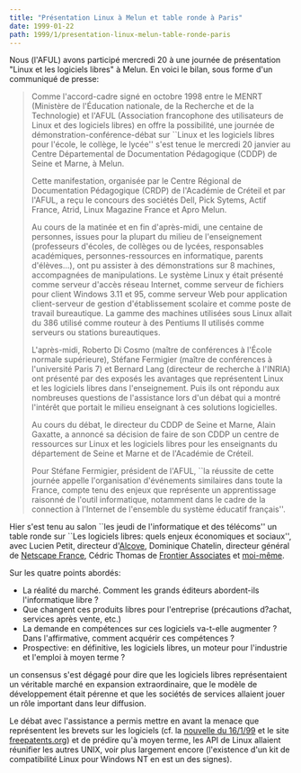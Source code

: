 ```yaml
---
title: "Présentation Linux à Melun et table ronde à Paris"
date: 1999-01-22
path: 1999/1/presentation-linux-melun-table-ronde-paris
---
```


<P>
Nous (l'AFUL) avons participé mercredi 20 à une journée de présentation "Linux et les logiciels libres" à Melun. En voici le bilan, sous forme d'un communiqué
de presse:
</P>

<BLOCKQUOTE>
<P>Comme l'accord-cadre signé en octobre 1998 entre le MENRT (Ministère
de l'Éducation nationale, de la Recherche et de la Technologie)
et l'AFUL (Association francophone des utilisateurs de Linux
et des logiciels libres) en offre la possibilité, une journée de
démonstration-conférence-débat sur ``Linux et les logiciels libres pour
l'école, le collège, le lycée'' s'est tenue le mercredi 20 janvier au
Centre Départemental de Documentation Pédagogique (CDDP) de Seine et
Marne, à Melun.</P>

<P>Cette manifestation, organisée par le Centre Régional de Documentation
Pédagogique (CRDP) de l'Académie de Créteil et par l'AFUL, a reçu le
concours des sociétés Dell, Pick Sytems, Actif France, Atrid, Linux
Magazine France et Apro Melun.</P>

<P>Au cours de la matinée et en fin d'après-midi, une centaine
de personnes, issues pour la plupart du milieu de l'enseignement
(professeurs d'écoles, de collèges ou de lycées, responsables
académiques, personnes-ressources en informatique, parents d'élèves...),
ont pu assister à des démonstrations sur 8 machines, accompagnées de
manipulations. Le système Linux y était présenté comme serveur d'accès
réseau Internet, comme serveur de fichiers pour client Windows 3.11
et 95, comme serveur Web pour application client-serveur de gestion
d'établissement scolaire et comme poste de travail bureautique. La gamme
des machines utilisées sous Linux allait du 386 utilisé comme routeur
à des Pentiums II utilisés comme serveurs ou stations bureautiques.</P>

<P>L'après-midi, Roberto Di Cosmo (maître de conférences à l'École normale
supérieure), Stéfane Fermigier (maître de conférences à l'université
Paris 7) et Bernard Lang (directeur de recherche à l'INRIA) ont présenté
par des exposés les avantages que représentent Linux et les logiciels
libres dans l'enseignement. Puis ils ont répondu aux nombreuses questions
de l'assistance lors d'un débat qui a montré l'intérêt que portait le
milieu enseignant à ces solutions logicielles.</P>

<P>Au cours du débat, le directeur du CDDP de Seine et Marne, Alain Gaxatte,
a annoncé sa décision de faire de son CDDP un centre de ressources sur
Linux et les logiciels libres pour les enseignants du département de
Seine et Marne et de l'Académie de Créteil.</P>

<P>Pour Stéfane Fermigier, président de l'AFUL, ``la réussite de cette
journée appelle l'organisation d'événements similaires dans toute la
France, compte tenu des enjeux que représente un apprentissage raisonné
de l'outil informatique, notamment dans le cadre de la connection à
l'Internet de l'ensemble du système éducatif français''.
</P>

</BLOCKQUOTE>
<P>
Hier s'est tenu au salon ``les jeudi de l'informatique et des
télécoms'' un table ronde sur ``Les logiciels libres: quels
enjeux économiques et sociaux'', avec Lucien Petit, directeur d'<A HREF="http://www.alcove.fr/">Alcove</A>, Dominique Chatelin, directeur
général de <A HREF="http://www.netscape.com/">Netscape France</A>,
Cédric Thomas de <A HREF="http://www.frontierassociates.com/">Frontier
Associates</A> et <A HREF="http://fermigier.com/">moi-même</A>.
</P>

<P>
Sur les quatre points abordés:
</P>

<UL>

<LI>La réalité du marché. Comment les grands éditeurs abordent-ils
l'informatique libre ?
<LI>Que changent ces produits libres pour l'entreprise (précautions d?achat,
services après vente, etc.)
<LI>La demande en compétences sur ces logiciels va-t-elle augmenter ? Dans
l'affirmative, comment acquérir ces compétences ?
<LI>Prospective: en définitive, les logiciels libres, un moteur pour
l'industrie et l'emploi à moyen terme ?
</UL>

<P>
un consensus s'est dégagé pour dire que les logiciels libres représentaient
un véritable marché en expansion extraordinaire, que le modèle de développement
était pérenne et que les sociétés de services allaient jouer un rôle
important dans leur diffusion.
</P>

<P>
Le débat avec l'assistance a permis mettre en avant la menace
que représentent les brevets sur les logiciels (cf. la <A HREF="http://www.linux-center.org/news/#345">nouvelle du 16/1/99</A>
et le site <A HREF="http://www.freepatents.org/">freepatents.org</A>)
et de prédire qu'à moyen terme, les API de Linux allaient réunifier
les autres UNIX, voir plus largement encore (l'existence d'un kit de
compatibilité Linux pour Windows NT en est un des signes).
</P>


